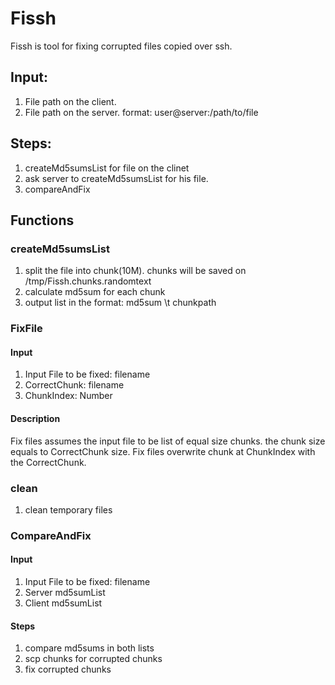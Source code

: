# Fissh
Fissh is tool for fixing corrupted files copied over ssh.

## Input:
1. File path on the client.
2. File path on the server. format: user@server:/path/to/file
## Steps:
1. createMd5sumsList for file on the clinet
2. ask server to createMd5sumsList for his file.
3. compareAndFix

## Functions
### createMd5sumsList
1. split the file into chunk(10M). chunks will be saved on /tmp/Fissh.chunks.randomtext
2. calculate md5sum for each chunk
3. output list in the format: md5sum \t chunkpath
### FixFile
#### Input
1. Input File to be fixed: filename
2. CorrectChunk: filename
3. ChunkIndex: Number
#### Description
Fix files assumes the input file to be list of equal size chunks. the chunk size equals to CorrectChunk size.
Fix files overwrite chunk at ChunkIndex with the CorrectChunk.
### clean
1. clean temporary files
### CompareAndFix
#### Input
1. Input File to be fixed: filename
2. Server md5sumList
3. Client md5sumList
#### Steps
1. compare md5sums in both lists
2. scp chunks for corrupted chunks
3. fix corrupted chunks

